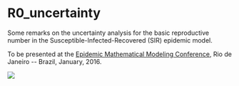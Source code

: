 # R0_uncertainty
Some remarks on the uncertainty analysis for the basic reproductive number in the Susceptible-Infected-Recovered (SIR) epidemic model.

To be presented at the [Epidemic Mathematical Modeling Conference](http://math-epidemics.emap.fgv.br/), Rio de Janeiro -- Brazil, January, 2016.

![](http://math-epidemics.emap.fgv.br/sites/math-epidemics.emap.fgv.br/themes/math/logo.png)
